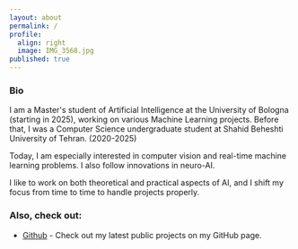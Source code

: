 ```yaml
---
layout: about
permalink: /
profile:
  align: right
  image: IMG_3568.jpg
published: true
---
```


### Bio

I am a Master's student of Artificial Intelligence at the University of Bologna (starting in 2025), working on various Machine Learning projects. Before that, I was a Computer Science undergraduate student at Shahid Beheshti University of Tehran. (2020-2025)

Today, I am especially interested in computer vision and real-time machine learning problems. I also follow innovations in neuro-AI.

I like to work on both theoretical and practical aspects of AI, and I shift my focus from time to time to handle projects properly.

### Also, check out:

- [Github](https://github.com/danialazimi10) - Check out my latest public projects on my GitHub page.

